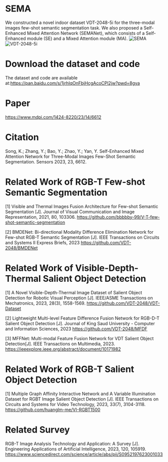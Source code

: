 # SEMA
We constructed a novel indoor dataset VDT-2048-5i for the three-modal images few-shot semantic
segmentation task. We also proposed a Self-Enhanced Mixed Attention Network (SEMANet), which
consists of a Self-Enhanced module (SE) and a Mixed Attention module (MA).
![SEMA](https://github.com/VDT-2048/SEMA/assets/101933818/c95c554f-3d6b-4ed3-96a1-804c6cb22610)
![VDT-2048-5i](https://github.com/VDT-2048/SEMA/assets/101933818/27617630-77a9-4c89-846c-dd09a1395604)

# Download the dataset and code
The dataset and code are available at:https://pan.baidu.com/s/1jrhIqOnFbjHcgAcoCPl2jw?pwd=8gya 

# Paper
https://www.mdpi.com/1424-8220/23/14/6612

# Citation
Song, K.; Zhang, Y.; Bao, Y.; Zhao, Y.; Yan, Y. Self-Enhanced Mixed Attention Network for Three-Modal Images Few-Shot Semantic Segmentation. Sensors 2023, 23, 6612. 

# Related Work of RGB-T Few-shot Semantic Segmentation
[1]  Visible and Thermal Images Fusion Architecture for Few-shot Semantic Segmentation [J]. Journal of Visual Communication and Image Representation, 2021, 80, 103306. 
https://github.com/bbbbby-99/V-T-few-shot-semantic-segmentation

[2] BMDENet: Bi-directional Modality Difference Elimination Network for Few-shot RGB-T Semantic Segmentation [J]. IEEE Transactions on Circuits and Systems II Express Briefs, 2023
https://github.com/VDT-2048/BMDENet

#  Related Work of Visible-Depth-Thermal Salient Object Detection
[1]  A Novel Visible-Depth-Thermal Image Dataset of Salient Object Detection for Robotic Visual Perception [J]. IEEE/ASME Transactions on Mechatronics, 2023, 28(3), 1558-1569.
https://github.com/VDT-2048/VDT-Dataset

[2]  Lightweight Multi-level Feature Difference Fusion Network for RGB-D-T Salient Object Detection [J]. Journal of King Saud University - Computer and Information Sciences, 2023
https://github.com/VDT-2048/MFDF

[3]  MFFNet: Multi-modal Feature Fusion Network for VDT Salient Object Detection[J]. IEEE Transactions on Multimedia, 2023.
https://ieeexplore.ieee.org/abstract/document/10171982
 
# Related Work of RGB-T Salient Object Detection
[1]  Multiple Graph Affinity Interactive Network and A Variable Illumination Dataset for RGBT Image Salient Object Detection [J]. IEEE Transactions on Circuits and Systems for Video Technology, 2023, 33(7), 3104-3118.
https://github.com/huanglm-me/VI-RGBT1500

# Related Survey
RGB-T Image Analysis Technology and Application: A Survey [J]. Engineering Applications of Artificial Intelligence,  2023, 120, 105919.
https://www.sciencedirect.com/science/article/abs/pii/S0952197623001033

